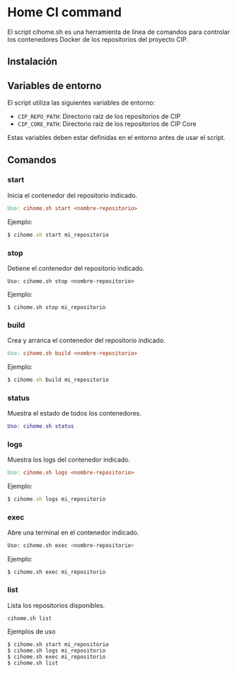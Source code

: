 # Home CI command

El script cihome.sh es una herramienta de línea de comandos para controlar los contenedores Docker de los repositorios del proyecto CIP.

## Instalación


## Variables de entorno

El script utiliza las siguientes variables de entorno:

* `CIP_REPO_PATH`: Directorio raíz de los repositorios de CIP
* `CIP_CORE_PATH`: Directorio raíz de los repositorios de CIP Core

Estas variables deben estar definidas en el entorno antes de usar el script.

## Comandos

### start
Inicia el contenedor del repositorio indicado.

```makefile
Uso: cihome.sh start <nombre-repositorio>
```

Ejemplo:

```ruby
$ cihome.sh start mi_repositorio
```

### stop

Detiene el contenedor del repositorio indicado.

```vbnet
Uso: cihome.sh stop <nombre-repositorio>
```

Ejemplo:

```arduino
$ cihome.sh stop mi_repositorio
```

### build
Crea y arranca el contenedor del repositorio indicado.

```makefile
Uso: cihome.sh build <nombre-repositorio>
```

Ejemplo:

```ruby
$ cihome.sh build mi_repositorio
```

### status
Muestra el estado de todos los contenedores.

```lua
Uso: cihome.sh status
```

### logs
Muestra los logs del contenedor indicado.

```makefile
Uso: cihome.sh logs <nombre-repositorio>
```

Ejemplo:

```ruby
$ cihome.sh logs mi_repositorio
```

### exec
Abre una terminal en el contenedor indicado.

```bash
Uso: cihome.sh exec <nombre-repositorio>
```

Ejemplo:

```shell
$ cihome.sh exec mi_repositorio
``` 

### list
Lista los repositorios disponibles.

```makefile
cihome.sh list
``` 

Ejemplos de uso

```shell
$ cihome.sh start mi_repositorio
$ cihome.sh logs mi_repositorio
$ cihome.sh exec mi_repositorio
$ cihome.sh list
```

